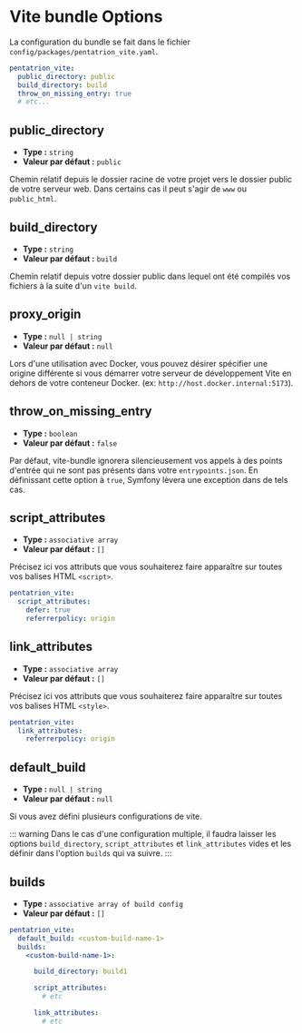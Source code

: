 # Vite bundle Options

La configuration du bundle se fait dans le fichier `config/packages/pentatrion_vite.yaml`.

```yaml
pentatrion_vite:
  public_directory: public
  build_directory: build
  throw_on_missing_entry: true
  # etc...
```

## public_directory

- **Type :** `string`
- **Valeur par défaut :** `public`

Chemin relatif depuis le dossier racine de votre projet vers le dossier public de votre serveur web. Dans certains cas il peut s'agir de `www` ou `public_html`.

## build_directory

- **Type :** `string`
- **Valeur par défaut :** `build`

Chemin relatif depuis votre dossier public dans lequel ont été compilés vos fichiers à la suite d'un `vite build`.

## proxy_origin

- **Type :** `null | string`
- **Valeur par défaut :** `null`

Lors d'une utilisation avec Docker, vous pouvez désirer spécifier une origine différente si vous démarrer votre serveur de développement Vite en dehors de votre conteneur Docker. (ex: `http://host.docker.internal:5173`).

## throw_on_missing_entry

- **Type :** `boolean`
- **Valeur par défaut :** `false`

Par défaut, vite-bundle ignorera silencieusement vos appels à des points d'entrée qui ne sont pas présents dans votre `entrypoints.json`. En définissant cette option à `true`, Symfony lèvera une exception dans de tels cas.

## script_attributes

- **Type :** `associative array`
- **Valeur par défaut :** `[]`

Précisez ici vos attributs que vous souhaiterez faire apparaître sur toutes vos balises HTML `<script>`.

```yaml
pentatrion_vite:
  script_attributes:
    defer: true
    referrerpolicy: origin
```

## link_attributes

- **Type :** `associative array`
- **Valeur par défaut :** `[]`

Précisez ici vos attributs que vous souhaiterez faire apparaître sur toutes vos balises HTML `<style>`.

```yaml
pentatrion_vite:
  link_attributes:
    referrerpolicy: origin
```

## default_build

- **Type :** `null | string`
- **Valeur par défaut :** `null`

Si vous avez défini plusieurs configurations de vite.

::: warning
Dans le cas d'une configuration multiple, il faudra laisser les options `build_directory`, `script_attributes` et `link_attributes` vides et les définir dans l'option `builds` qui va suivre.
:::

## builds

- **Type :** `associative array of build config`
- **Valeur par défaut :** `[]`

```yaml
pentatrion_vite:
  default_build: <custom-build-name-1>
  builds:
    <custom-build-name-1>:

      build_directory: build1

      script_attributes:
        # etc

      link_attributes:
        # etc
```
